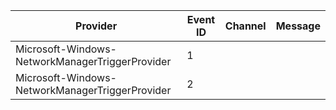 Provider                                         |  Event ID  |  Channel  |  Message
-------------------------------------------------|------------|-----------|---------
Microsoft-Windows-NetworkManagerTriggerProvider  |  1         |           |
Microsoft-Windows-NetworkManagerTriggerProvider  |  2         |           |